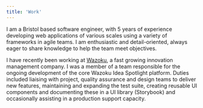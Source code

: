 ```yaml
---
title: 'Work'
---
```

I am a Bristol based software engineer, with 5 years of experience developing web applications of various scales using a variety of frameworks in agile teams. I am enthusiastic and detail-oriented, always eager to share knowledge to help the team meet objectives.

I have recently been working at [Wazoku](https://www.wazoku.com/), a fast growing innovation management company. I was a member of a team responsible for the ongoing development of the core Wazoku Idea Spotlight platform. Duties included liaising with project, quality assurance and design teams to deliver new features, maintaining and expanding the test suite, creating reusable UI components and documenting these in a UI library (Storybook) and occasionally assisting in a production support capacity.